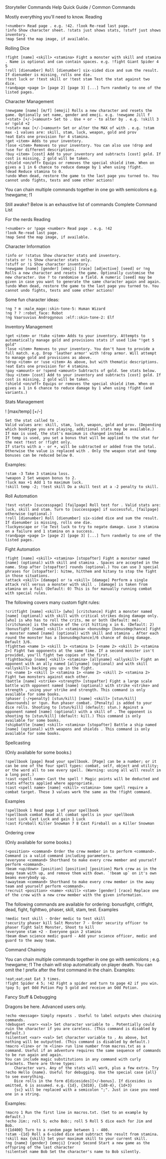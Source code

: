 Storyteller Commands Help
Quick Guide / Common Commands

Mostly everything you'll need to know.
Reading

    !<number> Read page . e.g. !42. !look Re-read last page.
    !info Show character sheet. !stats just shows stats, !stuff just shows inventory.
    !map Send the map image, if available.

Rolling Dice

    !fight [name] <skill> <stamina> Fight a monster with skill and stamina . Name is optional and can contain spaces. e.g. !fight Giant Spider 4 5
    !roll [dienumber] Roll [dienumber] six-sided dice and sum the result. If dienumber is missing, rolls one die.
    !test luck or !test skill or !test stam Test the stat against two dice.
    !randpage <page 1> [page 2] [page 3] [...] Turn randomly to one of the listed pages.

Character Management

    !newgame [name] [m/f] [emoji] Rolls a new character and resets the game. Optionally set name, gender and emoji. e.g. !newgame Jill f
    !<stat> [+/-]<amount> Set to . Use + or - to alter by . e.g. !skill 3 or !gold +2
    !<stat> max [+/-]<amount> Set or alter the MAX of with . e.g. !stam max -1 values are: skill, stam, luck, weapon, gold and prov
    !eat Eats one provision for 4 stamina.
    !get <item> Adds to your inventory.
    !lose <item> Removes to your inventory. You can also use !drop and !use for different descriptions.
    !buy <item> [cost] Add to your inventory and subtracts [cost] gold. If cost is missing, 2 gold will be taken.
    !shield <on/off> Equips or removes the special shield item. When on gives a 1 in 6 chance to reduce damage by 1 when using !fight.
    !dead Reduce stamina to 0.
    !undo When dead, restore the game to the last page you turned to. You cannot undo fights, tests and some other actions!

You can chain multiple commands together in one go with semicolons e.g. !newgame; !1

Still awake? Below is an exhaustive list of commands
Complete Command List

For the nerds
Reading

    !<number> or !page <number> Read page . e.g. !42
    !look Re-read last page.
    !map Send the map image, if available.

Character Information

    !info or !status Show character stats and inventory.
    !stats or !s Show character stats only.
    !stuff or !i Show character inventory.
    !newgame [name] [gender] [emoji] [race] [adjective] [seed] or !ng Rolls a new character and resets the game. Optionally customise the new character. Use ? to randomise a field. A numeric [seed] may be given in case you want to generate the same character again and again.
    !undo When dead, restore the game to the last page you turned to. You cannot undo fights, tests and some other actions!

Some fun character ideas:

    !ng ? m :male_mage::skin-tone-5: Human Wizard
    !ng ? ? :robot_face: Robot
    !ng Vaarsuvius Androgynous :elf::skin-tone-2: Elf

Inventory Management

    !get <item> or !take <item> Adds to your inventory. Attempts to automatically manage gold and provisions stats if used like "!get 5 gold"
    !lose <item> Removes to your inventory. You don't have to provide a full match. e.g. Drop 'leather armor' with !drop armor. Will attempt to manage gold and provisions as above.
    !drop <item> or !use <item> As above, but with thematic descriptions.
    !eat Eats one provision for 4 stamina.
    !pay <amount> or !spend <amount> Subtracts of gold. See stats below.
    !buy <item> [cost] Add to your inventory and subtracts [cost] gold. If cost is missing, 2 gold will be taken.
    !shield <on/off> Equips or removes the special shield item. When on gives a 1 in 6 chance to reduce damage by 1 when using !fight (and variants.)

Stats Management

!<stat> [max/temp] [+/-]<amount>

    Set the stat called to .
    Valid values are: skill, stam, luck, weapon, gold and prov. (Depending which booktype you are playing, additional stats may be available.)
    If max is used, the stat's maximum is changed instead.
    If temp is used, you set a bonus that will be applied to the stat for the next !test or !fight only.
    If starts with a - or +, will be subtracted or added from the total. Otherwise the value is replaced with . Only the weapon stat and temp bonuses can be reduced below 0.

Examples:

    !stam -3 Take 3 stamina loss.
    !weapon 2 Set weapon bonus to 2.
    !luck max +1 Add 1 to maximum luck.
    !skill temp -2; !test skill Do a skill test at a -2 penalty to skill.

Roll Automation

    !test <stat> [successpage] [failpage] Roll test for . Valid stats are: luck, skill and stam. Turn to [successpage] if successful, [failpage] otherwise (optional.)
    !roll [dienumber] Roll [dienumber] six-sided dice and sum the result. If dienumber is missing, rolls one die.
    !luckyescape or !le Test luck to try to negate damage. Lose 3 stamina on a failure and 1 stamina on a success.
    !randpage <page 1> [page 2] [page 3] [...] Turn randomly to one of the listed pages.

Fight Automation

    !fight [name] <skill> <stamina> [stopafter] Fight a monster named [name] (optional) with skill and stamina . Spaces are accepted in the name. Stop after [stopafter] rounds (optional.) You can use 3 special phrases for [stopafter]: hitme, hitthem and hitany to stop the fight in those situations.
    !attack <skill> [damage] or !a <skill> [damage] Perform a single attack roll versus a monster with skill . [damage] is taken from stamina on a fail (Default: 0) This is for manually running combat with special rules.

The following covers many custom fight rules:

    !critfight [name] <skill> [who] [critchance] Fight a monster named [name] (optional) with skill with critical strikes doing damage only. [who] is who has to roll the crits, me or both (Default: me). [critchance] is the chance of the crit hitting x in 6. (Default: 2)
    !bonusfight [name] <skill> <stamina> <bonusdmg> [bonusdmgchance] Fight a monster named [name] (optional) with skill and stamina . After each round the monster has a [bonusdmgchance]/6 chance of doing damage. Default 3/6.
    !fighttwo <name 1> <skill 1> <stamina 1> [<name 2> <skill 2> <stamina 2>] Fight two opponents at the same time. If a second monster isn't provided, you'll fight two copies of the first.
    !fightbackup [name] <skill> <stamina> [allyname] <allyskill> Fight an opponent with an ally named [allyname] (optional) and with skill <allyskill> backing you up in the fight.
    !vs <name 1> <skill 1> <stamina 1> <name 2> <skill 2> <stamina 2> Fight two monsters against each other.
    !battle [name] <strike> <strength> [stopafter] Fight a large scale battle with opponent named [name] (optional) with strike <strike> and strength , using your strike and strength. This command is only available for some books.
    !phaser [-/+penalty] [stun/kill] [name] <skill> [stun/kill] [maxrounds] or !gun. Run phaser combat. [Penalty] is added to your dice rolls. Shooting to [stun/kill] (default: stun.) Against a opponent named [name] (optional) with a skill of . The opponent is shooting to [stun/kill] (default: kill.) This command is only available for some books.
    !shipbattle [name] <skill> <stamina> [stopafter] Battle a ship named [name] (optional) with weapons and shields . This command is only available for some books.

Spellcasting

(Only available for some books.)

    !spellbook [page] Read your spellbook. [Page] can be a number; or it can be one of the four spell types: combat, self, object and utility; or the word all to see every spell. (Warning: using all will result in a long post.)
    !cast <spell name> Cast the spell ! Magic points will be deducted and stats effects applied where appropriate.
    !cast <spell name> [name] <skill> <stamina> Some spell require a combat target. These 3 values work the same as the !fight command.

Examples

    !spellbook 1 Read page 1 of your spellbook
    !spellbook combat Read all combat spells in your spellbook
    !cast Luck Cast Luck and gain 1 Luck
    !cast Fireball Killer Snowman 7 8 Cast Fireball on a Killer Snowman

Ordering crew

(Only available for some books.)

    !<position> <command> Order the crew member in to perform <command>. Command is a valid command including parameters.
    !everyone <command> Shorthand to make every crew member and yourself perform <command>.
    !beam <up/down> [position] [position] [position] Mark crew as in the away team with up, and remove them with down. `!beam up` on it's own beams everybody up.
    !awayteam <command> Shorthand to make every crew member in the away team and yourself perform <command>.
    !recruit <position> <name> <skill> <stam> [gender] [race] Replace one of the crew with a new crew member with the given information.

The following commands are available for ordering: bonusfight, critfight, dead, fight, fighttwo, phaser, skill, stam, test.
Examples

    !medic test skill - Order medic to test skill
    !security phaser kill Salt Monster 7 - Order security officer to phaser fight Salt Monster, Shoot to kill
    !everyone stam +2 - Everyone gain 2 stamina
    !beam down science medic guard - Add your science officer, medic and guard to the away team.

Command Chaining

You can chain multiple commands together in one go with semicolons ; e.g. !newgame; !1 The chain will stop automatically on player death. You can omit the ! prefix after the first command in the chain.
Examples:

    !eat;eat;eat Eat 3 times.
    !fight Spider 4 5; !42 Fight a spider and turn to page 42 if you win.
    !pay 5; get Odd Potion Pay 5 gold and receive an Odd Potion.

Fancy Stuff & Debugging

Dragons be here. Advanced users only.

    !echo <message> Simply repeats . Useful to label outputs when chaining commands.
    !debugset <var> <val> Set character variable to . Potentially could ruin the character if you are careless. (This command is disabled by default.)
    !silentset <var> <val> Set character variable to . As above, but nothing will be outputted. (This command is disabled by default.)
    !macro <line> or !m <line> run line number from macros.txt as a command. Useful if an adventure requires the same sequence of commands to be run again and again.
    You can include magic substitutions in any command with curly brackets. There are three types:
        Character vars. Any of the stats will work, plus a few extra. Try !echo Hello {name}. Useful for debugging. Use the special case {all} to see everything.
        Dice rolls in the form d[dicesides][+/-bonus]. If dicesides is omitted, 6 is assumed. e.g. {1d}, {3d10}, {1d8-4}, {1d+3}
        {sc} will be replaced with a semicolon ";". Just in case you need one in a string.

Examples:

    !macro 1 Run the first line in macros.txt. (Set to an example by default.)
    !echo Jim:; roll 5; echo Bob:; roll 5 Roll 5 dice each for Jim and Bob.
    !{1d400} Turn to a random page between 1 - 400.
    !stam -{1d} Roll a 6-sided dice and subtract the result from stamina.
    !skill max {skill} Set your maximum skill to your current skill.
    !ng {name} {gender} {emoji} {race} Second Start a new game as the offspring of the last character
    !silentset name Bob Set the character's name to Bob silently.
